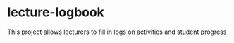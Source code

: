 lecture-logbook
===============

This project allows lecturers to fill in logs on activities and student progress